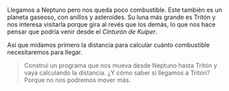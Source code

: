 <gs-attire attire-url="https://raw.githubusercontent.com/MumukiProject/mumuki-guia-gobstones-practica-integradora-primaria-ii/master/assets/attires/config_1551292925303.json"></gs-attire>

<gs-toolbox toolbox-url="https://raw.githubusercontent.com/MumukiProject/mumuki-guia-gobstones-practica-integradora-primaria-ii/master/assets/toolbox_1552416002661.xml"></gs-toolbox>


Llegamos a Neptuno pero nos queda poco combustible. Este también es un planeta gaseoso, con anillos y asteroides. Su luna más grande es Tritón y nos interesa visitarla porque gira al revés que los demás, lo que nos hace pensar que podría venir desde el _Cinturón de Kuiper_. 

Así que midamos primero la distancia para calcular cuánto combustible necesitaremos para llegar. 

> Construí un programa que nos mueva desde Neptuno hasta Tritón y vaya calculando la distancia. ¿Y cómo saber si llegamos a Tritón? Porque no nos podremos mover más. 